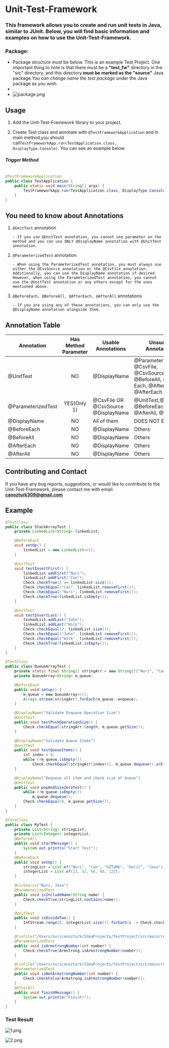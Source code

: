 # Unit-Test-Framework

### This framework allows you to create and run unit tests in Java, similar to JUnit. Below, you will find basic information and examples on how to use the Unit-Test-Framework.

### Package:

- Package structure must be below. This is an example Test Project. One important thing to note is that there must be a **"test_fw"** directory in the "src" directory, and this directory **must be marked as the "source"** Java package._You can change name the _test_ package_ under the Java package as you wish.
-
- ![package.png](pictures%2Fpackage.png)

## Usage

 1. Add the Unit-Test-Framework library to your project.

 2. Create Test class and annotate with `@TestFrameworkApplication` and in main method,you should call`TestFrameworkApp.run(TestApplication.class, DisplayType.Console)`. You can see an example below.

##### Trigger Method

```java

@TestFrameworkApplication
public class TestApplication {
    public static void main(String[] args) {
        TestFrameworkApp.run(TestApplication.class, DisplayType.Console);
    }
}
```

## You need to know about Annotations

 1. `@UnitTest` annotation

        - If you use @UnitTest annotation, you cannot use parameter on the method and you can use ONLY @DisplayName annotation with @UnitTest annotation.

 2. `@ParameterizedTest` annotation

        - When using the ParameterizedTest annotation, you must always use either the @CsvSource annotation or the @CsvFile annotation. Additionally, you can use the DisplayName annotation if desired. However, when using the ParameterizedTest annotation, you cannot use the @UnitTest annotation or any others except for the ones mentioned above.

 3. `@BeforeEach, @BeforeAll, @AfterEach, @AfterAll` annotations

        - If you are using any of these annotations, you can only use the @DisplayName annotation alongside them.
## Annotation Table
| Annotation         | Has Method Parameter | Usable Annotations                      | Unsuable Annotations                                                                         |
|--------------------|:--------------------:|-----------------------------------------|----------------------------------------------------------------------------------------------|
| @UnitTest          |          NO          | @DisplayName                            | @ParameterizedTest, @CsvFile, @CsvSource<br/>@BeforeAll, @Before Each, @AfterAll, @AfterEach |
| @ParameterizedTest |     YES(Only 1)      | @CsvFile OR @CsvSource<br/>@DisplayName | @UnitTest,@BeforeAll, @BeforeEach, @AfterAll, @AfterEach                                     |
| @DisplayName       |          NO          | All of them                             | DOES NOT EXISTS                                                                              |
| @BeforeEach        |          NO          | @DisplayName                            | Others                                                                                       |
| @BeforeAll         |          NO          | @DisplayName                            | Others                                                                                       |
| @AfterEach         |          NO          | @DisplayName                            | Others                                                                                       |
| @AfterAll          |          NO          | @DisplayName                            | Others                                                                                       |

## Contributing and Contact
 If you have any bug reports, suggestions, or would like to contribute to the Unit-Test-Framework, please contact me with email: **canozturk309@gmail.com**

## Example
```java
@TestClass
public class StackArrayTest {
    private LinkedList<String> linkedList;

    @BeforeEach
    void setUp() {
        linkedList = new LinkedList<>();
    }

    @UnitTest
    void testInsertFirst() {
        linkedList.addFirst("Nuri");
        linkedList.addFirst("Can");
        Check.checkTrue(2 == linkedList.size());
        Check.checkEqual("Can", linkedList.removeFirst());
        Check.checkEqual("Nuri", linkedList.removeFirst());
        Check.checkTrue(linkedList.isEmpty());
    }

    @UnitTest
    void testInsertLast() {
        linkedList.addLast("John");
        linkedList.addLast("Wick");
        Check.checkEqual(2, linkedList.size());
        Check.checkEqual("John", linkedList.removeFirst());
        Check.checkEqual("Wick", linkedList.removeFirst());
        Check.checkTrue(linkedList.isEmpty());
    }
}

@TestClass
public class QueueArrayTest {
    private static final String[] stringArr = new String[]{"Nuri", "Can", "ozturk", "stack", "array"};
    private QueueArray<String> m_queue;

    @BeforeEach
    public void setup() {
        m_queue = new QueueArray<>();
        Arrays.stream(stringArr).forEach(m_queue::enqueue);
    }

    @DisplayName("Validate Enqueue Operation Size")
    @UnitTest
    public void testPushOperationSize() {
        Check.checkEqual(stringArr.length, m_queue.getSize());
    }

    @DisplayName("Validate Queue Items")
    @UnitTest
    public void testQueueItems() {
        int index = 0;
        while (!m_queue.isEmpty())
            Check.checkEqual(stringArr[index++], m_queue.dequeue().orElse(null));
    }

    @DisplayName("Dequeue all item and check size of Queue")
    @UnitTest
    public void popAndSizeZeroTest() {
        while (!m_queue.isEmpty())
            m_queue.dequeue();
        Check.checkEqual(0, m_queue.getSize());
    }
}

@TestClass
public class MyTest {
    private List<String> stringList;
    private List<Integer> integerList;
    @BeforeAll
    public void startMessage() {
        System.out.println("Start Test");
    }
    @BeforeEach
    public void setUp() {
        stringList = List.of("Nuri", "Can", "OZTURK", "Halil", "Java");
        integerList = List.of(12, 52, 66, 88, 122);
    }

    @CsvSource("Nuri, Java")
    @ParameterizedTest
    public void isIncludeName(String name) {
        Check.checkTrue(stringList.contains(name));
    }

    @UnitTest
    public void isDivideTwo() {
        IntStream.range(0, integerList.size()).forEach(i -> Check.checkTrue(integerList.get(i) % 2 == 0));
    }

    @CsvFile("/Users/nuricanozturk/IdeaProjects/TestProject/src/main/resources/armstrong.csv")
    @ParameterizedTest
    public void isArmstrongNumber(int number) {
        Check.checkTrue(Armstrong.isArmstrongNumber(number));
    }

    @CsvFile("/Users/nuricanozturk/IdeaProjects/TestProject/src/main/resources/not_armstrong.csv")
    @ParameterizedTest
    public void isNotArmstrongNumber(int number) {
        Check.checkFalse(Armstrong.isArmstrongNumber(number));
    }
    @AfterAll
    public void finishMessage() {
        System.out.println("Finish!");
    }
}

```
### Test Result

![1.png](..%2Fpictures%2F1.png)

![2.png](..%2Fpictures%2F2.png)

